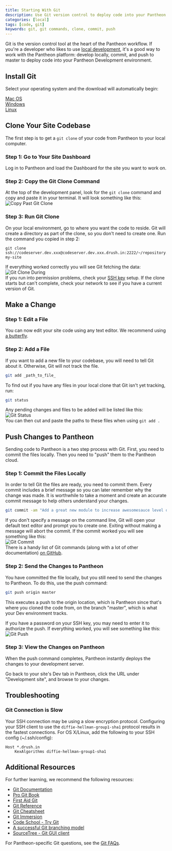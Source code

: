 ```yaml
---
title: Starting With Git
description: Use Git version control to deploy code into your Pantheon development environment.
categories: [local]
tags: [code, git]
keywords: git, git commands, clone, commit, push
---
```

Git is the version control tool at the heart of the Pantheon workflow. If you're a developer who likes to use [local development](/docs), it's a good way to work with the Pantheon platform: develop locally, commit, and push to master to deploy code into your Pantheon Development environment.

## Install Git

Select your operating system and the download will automatically begin:

[Mac OS](http://git-scm.com/download/mac)  
[Windows](http://git-scm.com/download/win)  
[Linux](https://git-scm.com/download/linux)  

## Clone Your Site Codebase

The first step is to get a `git clone` of your code from Pantheon to your local computer.

### Step 1: Go to Your Site Dashboard

Log in to Pantheon and load the Dashboard for the site you want to work on.

### Step 2: Copy the Git Clone Command

At the top of the development panel, look for the `git clone` command and copy and paste it in your terminal. It will look something like this:<br />
![Copy Past Git Clone](/docs/assets/images/git_string.png)<br />

### Step 3: Run Git Clone

On your local environment, go to where you want the code to reside. Git will create a directory as part of the clone, so you don't need to create one. Run the command you copied in step 2:

```nohighlight
git clone ssh://codeserver.dev.xxx@codeserver.dev.xxx.drush.in:2222/~/repository.git my-site
```
If everything worked correctly you will see Git fetching the data:<br />
![Git Clone During](/docs/assets/images/git_clone.png)<br />
If you run into permission problems, check your [SSH key](/docs/add-ssh-key/) setup. If the clone starts but can't complete, check your network to see if you have a current version of Git.

## Make a Change

### Step 1: Edit a File

You can now edit your site code using any text editor. We recommend using [a butterfly](http://xkcd.com/378/).

### Step 2: Add a File

If you want to add a new file to your codebase, you will need to tell Git about it. Otherwise, Git will not track the file.

```bash
git add _path_to_file_
```
To find out if you have any files in your local clone that Git isn't yet tracking, run:
```bash
git status
```
Any pending changes and files to be added will be listed like this:<br />
![Git Status](/docs/assets/images/git_status.png)<br />
You can then cut and paste the paths to these files when using `git add .`

## Push Changes to Pantheon

Sending code to Pantheon is a two step process with Git. First, you need to commit the files locally. Then you need to "push" them to the Pantheon cloud.

### Step 1: Commit the Files Locally

In order to tell Git the files are ready, you need to commit them. Every commit includes a brief message so you can later remember why the change was made. It is worthwhile to take a moment and create an accurate commit message to help others understand your changes.

```bash
git commit -am "Add a great new module to increase awesomesauce level of my Drupal site."
```
If you don't specify a message on the command line, Git will open your default text editor and prompt you to create one. Exiting without making a message will abort the commit. If the commit worked you will see something like this:<br />
![Git Commit](/docs/assets/images/git_commit.png)<br />
There is a handy list of Git commands (along with a lot of other documentation) [on GitHub](https://github.com/AlexZeitler/gitcheatsheet/blob/master/gitcheatsheet.pdf).

### Step 2: Send the Changes to Pantheon

You have committed the file locally, but you still need to send the changes to Pantheon. To do this, use the push command:

```bash
git push origin master
```
This executes a push to the origin location, which is Pantheon since that's where you cloned the code from, on the branch "master", which is what your Dev environment tracks.

If you have a password on your SSH key, you may need to enter it to authorize the push. If everything worked, you will see something like this:<br />
![Git Push](/docs/assets/images/gitpush.png)

### Step 3: View the Changes on Pantheon

When the push command completes, Pantheon instantly deploys the changes to your development server.

Go back to your site's Dev tab in Pantheon, click the URL under "Development site", and browse to your changes.

## Troubleshooting

### Git Connection is Slow

Your SSH connection may be using a slow encryption protocol. Configuring your SSH client to use the `diffie-hellman-group1-sha1` protocol results in the fastest connections. For OS X/Linux, add the following to your SSH config (~/.ssh/config):

    Host *.drush.in
        KexAlgorithms diffie-hellman-group1-sha1

## Additional Resources

For further learning, we recommend the following resources:

- [Git Documentation](http://git-scm.com/documentation)
- [Pro Git Book](http://git-scm.com/book)
- [First Aid Git](http://firstaidgit.io/#/)
- [Git Reference](http://gitref.org/)
- [Git Cheatsheet](http://ndpsoftware.com/git-cheatsheet.html)
- [Git Immersion](http://gitimmersion.com/)
- [Code School - Try Git](http://try.github.io/levels/1/challenges/1)
- [A successful Git branching model](http://nvie.com/posts/a-successful-git-branching-model/)
- [SourceTree - Git GUI client](http://www.sourcetreeapp.com/)

For Pantheon-specific Git questions, see the [Git FAQs](/docs/git-faq/).
